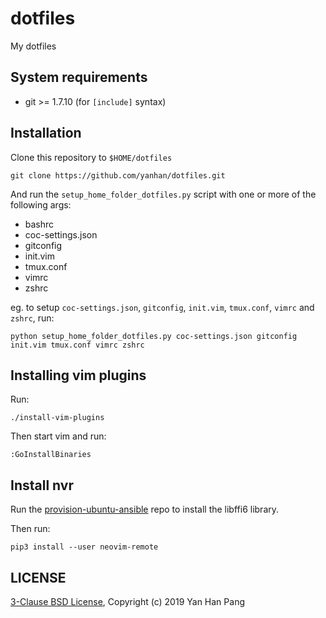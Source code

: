 dotfiles
========

My dotfiles

## System requirements

- git >= 1.7.10 (for `[include]` syntax)

## Installation

Clone this repository to `$HOME/dotfiles`

    git clone https://github.com/yanhan/dotfiles.git

And run the `setup_home_folder_dotfiles.py` script with one or more of the
following args:

- bashrc
- coc-settings.json
- gitconfig
- init.vim
- tmux.conf
- vimrc
- zshrc

eg. to setup `coc-settings.json`, `gitconfig`, `init.vim`, `tmux.conf`, `vimrc` and `zshrc`, run:

    python setup_home_folder_dotfiles.py coc-settings.json gitconfig init.vim tmux.conf vimrc zshrc


## Installing vim plugins

Run:
```
./install-vim-plugins
```

Then start vim and run:
```
:GoInstallBinaries
```


## Install nvr

Run the [provision-ubuntu-ansible](https://github.com/yanhan/provision-ubuntu-ansible) repo to install the libffi6 library.

Then run:
```
pip3 install --user neovim-remote
```


## LICENSE

[3-Clause BSD License](/LICENSE), Copyright (c) 2019 Yan Han Pang

